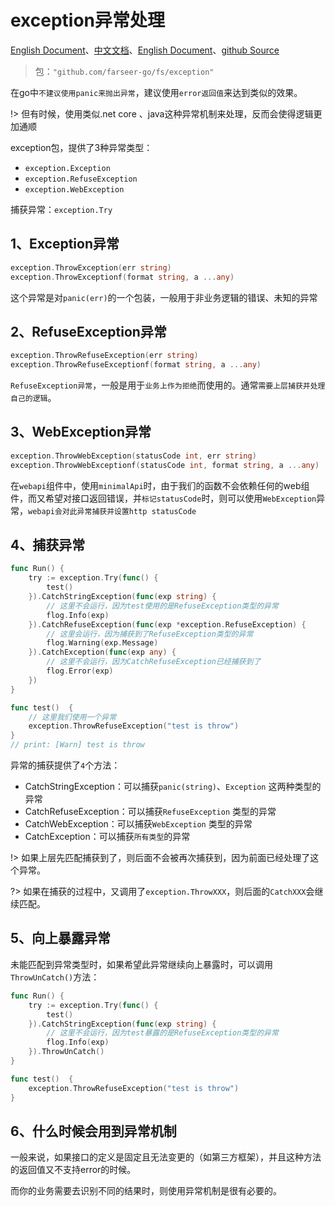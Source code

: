 # exception异常处理
[English Document](https://farseer-go.gitee.io/en-us/)、[中文文档](https://farseer-go.gitee.io/)、[English Document](https://farseer-go.github.io/doc/en-us/)、[github Source](https://github.com/farseer-go/fs)
> 包：`"github.com/farseer-go/fs/exception"`

在go中`不建议使用panic来抛出异常`，建议使用`error返回值`来达到类似的效果。

!> 但有时候，使用类似.net core 、java这种异常机制来处理，反而会使得逻辑更加通顺

exception包，提供了3种异常类型：
- `exception.Exception`
- `exception.RefuseException`
- `exception.WebException`

捕获异常：`exception.Try`

## 1、Exception异常
```go
exception.ThrowException(err string)
exception.ThrowExceptionf(format string, a ...any)
```
这个异常是对`panic(err)`的一个包装，一般用于非业务逻辑的错误、未知的异常

## 2、RefuseException异常
```go
exception.ThrowRefuseException(err string)
exception.ThrowRefuseExceptionf(format string, a ...any)
```
`RefuseException异常`，一般是用于`业务上作为拒绝`而使用的。通常`需要上层捕获并处理自己的逻辑`。

## 3、WebException异常
```go
exception.ThrowWebException(statusCode int, err string)
exception.ThrowWebExceptionf(statusCode int, format string, a ...any)
```

在`webapi`组件中，使用`minimalApi`时，由于我们的函数不会依赖任何的web组件，而又希望对接口返回错误，并`标记statusCode`时，则可以使用`WebException`异常，`webapi会对此异常捕获并设置http statusCode`

## 4、捕获异常
```go
func Run() {
    try := exception.Try(func() {
		test()
    }).CatchStringException(func(exp string) {
		// 这里不会运行，因为test使用的是RefuseException类型的异常
        flog.Info(exp)
    }).CatchRefuseException(func(exp *exception.RefuseException) {
		// 这里会运行，因为捕获到了RefuseException类型的异常
        flog.Warning(exp.Message)
    }).CatchException(func(exp any) {
		// 这里不会运行，因为CatchRefuseException已经捕获到了
        flog.Error(exp)
    })
}

func test()  {
    // 这里我们使用一个异常
    exception.ThrowRefuseException("test is throw")
}
// print: [Warn] test is throw
```

异常的捕获提供了`4`个方法：
- CatchStringException：可以捕获`panic(string)`、`Exception` 这两种类型的异常
- CatchRefuseException：可以捕获`RefuseException` 类型的异常
- CatchWebException：可以捕获`WebException` 类型的异常
- CatchException：可以捕获`所有类型`的异常

!> 如果上层先匹配捕获到了，则后面不会被再次捕获到，因为前面已经处理了这个异常。

?> 如果在捕获的过程中，又调用了`exception.ThrowXXX`，则后面的`CatchXXX`会继续匹配。

## 5、向上暴露异常
未能匹配到异常类型时，如果希望此异常继续向上暴露时，可以调用`ThrowUnCatch()`方法：
```go
func Run() {
    try := exception.Try(func() {
		test()
    }).CatchStringException(func(exp string) {
		// 这里不会运行，因为test暴露的是RefuseException类型的异常
        flog.Info(exp)
    }).ThrowUnCatch()
}

func test()  {
    exception.ThrowRefuseException("test is throw")
}
```

## 6、什么时候会用到异常机制
一般来说，如果接口的定义是固定且无法变更的（如第三方框架），并且这种方法的返回值又不支持error的时候。

而你的业务需要去识别不同的结果时，则使用异常机制是很有必要的。